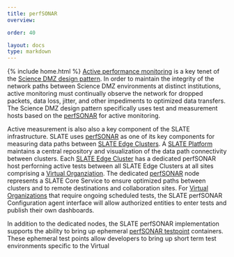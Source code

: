 ```yaml
---
title: perfSONAR
overview: 

order: 40

layout: docs
type: markdown
---
```

{% include home.html %}
[Active performance monitoring](http://fasterdata.es.net/science-dmz/science-dmz-performance-monitoring/) is a key tenet of the [Science DMZ design pattern](http://fasterdata.es.net/science-dmz/).  In order to maintain the integrity of the network paths between Science DMZ environments at distinct institutions, active monitoring must continually observe the network for dropped packets, data loss, jitter, and other impediments to optimized data transfers.  The Science DMZ design pattern specifically uses test and measurement hosts based on the [perfSONAR](https://www.perfsonar.net/) for active monitoring.  

Active measurement is also also a key component of the SLATE infrastructure.  SLATE uses [perfSONAR](https://www.perfsonar.net/) as one of its key components for measuring data paths between [SLATE Edge Clusters](http://slateci.io/docs/concepts/hardware-components/edge-cluster.html).  A [SLATE Platform](http://slateci.io/docs/concepts/hardware-components/platform.html) maintains a central repository and visualization of the data path connectivity between clusters.  Each [SLATE Edge Cluster](http://slateci.io/docs/concepts/hardware-components/edge-cluster.html) has a dedicated perfSONAR host perforning active tests between all SLATE Edge Clusters at all sites comprising a [Virtual Organziation](http://slateci.io/docs/concepts/organizational-roles/virtual-organization.html).  The dedicated [perfSONAR](https://www.perfsonar.net/) node represents a SLATE Core Service to ensure optimized paths between clusters and to remote destinations and collaboration sites.  For [Virtual Organizations](http://slateci.io/docs/concepts/organizational-roles/virtual-organization.html) that require ongoing scheduled tests, the SLATE perfSONAR Configuration agent interface will allow authorized entities to enter tests and publish their own dashboards.

In addition to the dedicated nodes, the SLATE perfSONAR implementation supports the ability to bring up ephemeral [perfSONAR testpoint](http://docs.perfsonar.net/install_options.html) containers.  These ephemeral test points allow developers to bring up short term test environments specific to the Virtual 
